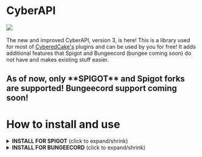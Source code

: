# CyberAPI
[![](https://jitpack.io/v/CyberedCake/CyberAPI.svg)](https://jitpack.io/#CyberedCake/CyberAPI)
<br> <br>
The new and improved CyberAPI, version 3, is here! This is a library used for most of [CyberedCake's](https://github.com/CyberedCake) plugins and can be used by you for free! It adds additional features that Spigot and Bungeecord (bungee coming soon) do not have and makes existing stuff easier.

## As of now, only \*\*SPIGOT\*\* and Spigot forks are supported! Bungeecord support coming soon!

# How to install and use

<details>
  <summary><b>INSTALL FOR SPIGOT</b> (click to expand/shrink)</summary>

## Installation - Spigot
### (It is recommended that you use [PaperSpigot](https://papermc.io/) instead of Spigot, but Spigot is still supported and PaperSpigot works on the 'spigot' portion of the library!)
    
<details>
  <summary><b>INSTALL WITH GRADLE [RECOMMENDED]</b> (click to expand/shrink)</summary>

Step 1) Include the below code in your build.gradle "repositories" section.
```gradle
		repositories {
			...
			maven { url 'https://jitpack.io' }
		}
```

Step 2) Include the below code in your build.gradle "dependencies" and replace "VERSION" with the latest version that you see here: [![](https://jitpack.io/v/CyberedCake/CyberAPI.svg)](https://jitpack.io/#CyberedCake/CyberAPI)
```gradle
	dependencies {
	        ...
	        implementation 'com.github.CyberedCake.CyberAPI:spigot:VERSION'
	}
```

Step 3) Reload your gradle project and follow the usage instructions below.
</details>
    
<details>
  <summary><b>INSTALL WITH MAVEN</b> (click to expand/shrink)</summary>

Step 1) Include the below code in your pom.xml "repositories" section.
```maven
	<repositories>
	    ...
		<repository>
		    <id>jitpack.io</id>
		    <url>https://jitpack.io</url>
		</repository>
	</repositories>
```

Step 2) Include the below code in your pom.xml as a "dependency" and replace "VERSION" with the latest version that you see here: [![](https://jitpack.io/v/CyberedCake/CyberAPI.svg)](https://jitpack.io/#CyberedCake/CyberAPI)
```maven
    <dependencies>
    	<dependency>
            <groupId>com.github.CyberedCake.CyberAPI</groupId>
            <artifactId>spigot</artifactId>
            <version>VERSION</version>
	    </dependency>
    </dependencies>
```

Step 3) Reload your maven project and follow the usage instructions below.
</details>

## How to use - Spigot
To use CyberAPI, write this in your main onEnable method:

```java
import net.cybercake.cyberapi.CyberAPI;
import net.cybercake.cyberapi.settings.Settings;

public class MainClass extends CyberAPI { // you must extend CyberAPI instead of JavaPlugin

    @Override
    public void onEnable() {
        startCyberAPI( // this method will start CyberAPI and is **required** to be the first thing in your onEnable() method
                new Settings()
                        // put your settings here, usually in the form of .<setting>(<value>)
                        .build() // build once you have changed the settings you want
        );
        
        // now you have access to everything CyberAPI!
        // the official website for the javadocs will be coming soon, but it's not here yet!
        // have fun!
    }

}
```

</details>

<details>
  <summary><b>INSTALL FOR BUNGEECORD</b> (click to expand/shrink)</summary>

## Coming soon!
</details>
